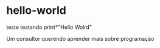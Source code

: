 # hello-world
teste
testando
print*"Hello Wolrd"

Um consultor querendo aprender mais sobre programação
